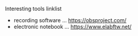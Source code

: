 Interesting tools linklist

- recording software        ... https://obsproject.com/
- electronic notebook       ... https://www.elabftw.net/


